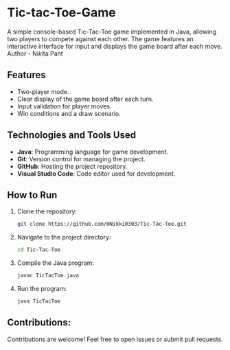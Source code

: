 # Tic-tac-Toe-Game
A simple console-based Tic-Tac-Toe game implemented in Java, allowing two players to compete against each other. The game features an interactive interface for input and displays the game board after each move.
<br>
Author - Nikita Pant 

## Features
- Two-player mode.
- Clear display of the game board after each turn.
- Input validation for player moves.
- Win conditions and a draw scenario.

## Technologies and Tools Used
- **Java**: Programming language for game development.
- **Git**: Version control for managing the project.
- **GitHub**: Hosting the project repository.
- **Visual Studio Code**: Code editor used for development.


## How to Run
1. Clone the repository:
   ```bash
   git clone https://github.com/HNikki0303/Tic-Tac-Toe.git
2. Navigate to the project directory:
   ```bash
   cd Tic-Tac-Toe
3. Compile the Java program:
   ```bash
   javac TicTacToe.java
4. Run the program:
   ```bash
   java TicTacToe

## Contributions:
Contributions are welcome! Feel free to open issues or submit pull requests.
